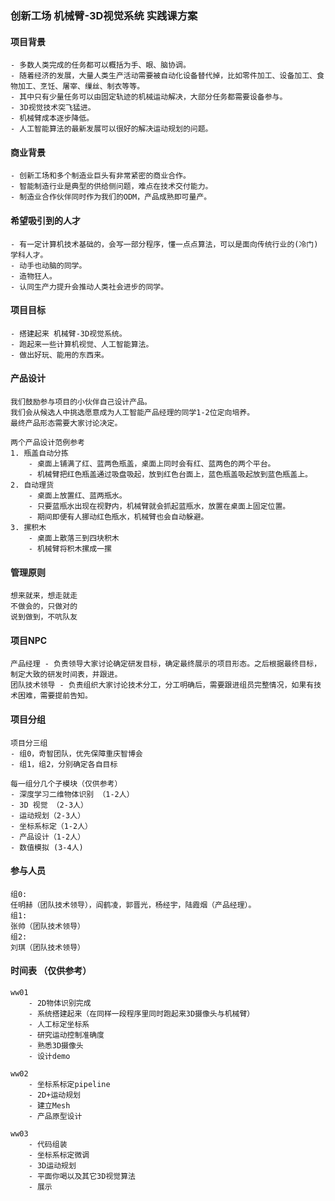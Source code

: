 ### 创新工场 机械臂-3D视觉系统 实践课方案



#### 项目背景

```
- 多数人类完成的任务都可以概括为手、眼、脑协调。
- 随着经济的发展，大量人类生产活动需要被自动化设备替代掉，比如零件加工、设备加工、食物加工、烹饪、屠宰、缫丝、制衣等等。
- 其中只有少量任务可以由固定轨迹的机械运动解决，大部分任务都需要设备参与。
- 3D视觉技术突飞猛进。
- 机械臂成本逐步降低。
- 人工智能算法的最新发展可以很好的解决运动规划的问题。
```

#### 商业背景

```
- 创新工场和多个制造业巨头有非常紧密的商业合作。
- 智能制造行业是典型的供给侧问题，难点在技术交付能力。
- 制造业合作伙伴同时作为我们的ODM，产品成熟即可量产。
```

#### 希望吸引到的人才

```
- 有一定计算机技术基础的，会写一部分程序，懂一点点算法，可以是面向传统行业的(冷门)学科人才。
- 动手也动脑的同学。
- 造物狂人。
- 认同生产力提升会推动人类社会进步的同学。
```

#### 项目目标

```
- 搭建起来 机械臂-3D视觉系统。
- 跑起来一些计算机视觉、人工智能算法。
- 做出好玩、能用的东西来。
```

#### 产品设计

```
我们鼓励参与项目的小伙伴自己设计产品。
我们会从候选人中挑选愿意成为人工智能产品经理的同学1-2位定向培养。
最终产品形态需要大家讨论决定。

两个产品设计范例参考
1. 瓶盖自动分拣
	- 桌面上铺满了红、蓝两色瓶盖，桌面上同时会有红、蓝两色的两个平台。
	- 机械臂把红色瓶盖通过吸盘吸起，放到红色台面上，蓝色瓶盖吸起放到蓝色瓶盖上。
2. 自动理货
	- 桌面上放置红、蓝两瓶水。
	- 只要蓝瓶水出现在视野内，机械臂就会抓起蓝瓶水，放置在桌面上固定位置。
	- 期间即便有人挪动红色瓶水，机械臂也会自动躲避。
3. 摞积木
	- 桌面上散落三到四块积木
	- 机械臂将积木摞成一摞
```

#### 管理原则

```
想来就来，想走就走
不做会的，只做对的
说到做到，不吭队友
```

#### 项目NPC

```
产品经理 - 负责领导大家讨论确定研发目标，确定最终展示的项目形态。之后根据最终目标，制定大致的研发时间表，并跟进。
团队技术领导 - 负责组织大家讨论技术分工，分工明确后，需要跟进组员完整情况，如果有技术困难，需要提前告知。
```



#### 项目分组

```
项目分三组
- 组0，奇智团队，优先保障重庆智博会
- 组1，组2，分别确定各自目标

每一组分几个子模块（仅供参考）
- 深度学习二维物体识别 （1-2人）
- 3D 视觉 （2-3人）
- 运动规划（2-3人）
- 坐标系标定（1-2人）
- 产品设计（1-2人）
- 数值模拟 (3-4人)
```

#### 参与人员

```
组0:
任明赫（团队技术领导），阎鹤凌，郭晋光，杨经宇，陆霞烟（产品经理）。
组1: 
张帅（团队技术领导）
组2:
刘琪（团队技术领导）
```

#### 时间表 （仅供参考）

```
ww01
	- 2D物体识别完成
	- 系统搭建起来（在同样一段程序里同时跑起来3D摄像头与机械臂）
	- 人工标定坐标系
	- 研究运动控制准确度
	- 熟悉3D摄像头
	- 设计demo
	
ww02
	- 坐标系标定pipeline
	- 2D+运动规划
	- 建立Mesh
	- 产品原型设计

ww03
	- 代码组装
	- 坐标系标定微调
	- 3D运动规划
	- 平面你喝以及其它3D视觉算法
	- 展示
```



